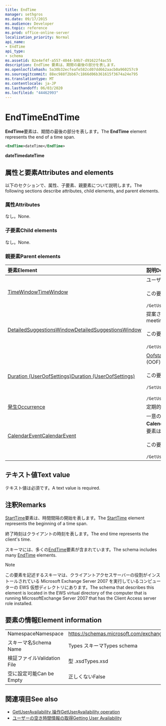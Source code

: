 ```yaml
---
title: EndTime
manager: sethgros
ms.date: 09/17/2015
ms.audience: Developer
ms.topic: reference
ms.prod: office-online-server
localization_priority: Normal
api_name:
- EndTime
api_type:
- schema
ms.assetid: 82e4ef4f-a557-4044-b9b7-d91622f4ac55
description: EndTime 要素は、期間の最後の部分を表します。
ms.openlocfilehash: 5a30b32ecfeafe582cd07dd662aacb0a960257c9
ms.sourcegitcommit: 88ec988f2bb67c1866d06b361615f3674a24e795
ms.translationtype: MT
ms.contentlocale: ja-JP
ms.lasthandoff: 06/03/2020
ms.locfileid: "44462993"
---
```

# <a name="endtime"></a><span data-ttu-id="691f1-103">EndTime</span><span class="sxs-lookup"><span data-stu-id="691f1-103">EndTime</span></span>

<span data-ttu-id="691f1-104">**EndTime**要素は、期間の最後の部分を表します。</span><span class="sxs-lookup"><span data-stu-id="691f1-104">The **EndTime** element represents the end of a time span.</span></span> 
  
```xml
<EndTime>dateTime</EndTime>
```

 <span data-ttu-id="691f1-105">**dateTime**</span><span class="sxs-lookup"><span data-stu-id="691f1-105">**dateTime**</span></span>
## <a name="attributes-and-elements"></a><span data-ttu-id="691f1-106">属性と要素</span><span class="sxs-lookup"><span data-stu-id="691f1-106">Attributes and elements</span></span>

<span data-ttu-id="691f1-107">以下のセクションで、属性、子要素、親要素について説明します。</span><span class="sxs-lookup"><span data-stu-id="691f1-107">The following sections describe attributes, child elements, and parent elements.</span></span>
  
### <a name="attributes"></a><span data-ttu-id="691f1-108">属性</span><span class="sxs-lookup"><span data-stu-id="691f1-108">Attributes</span></span>

<span data-ttu-id="691f1-109">なし。</span><span class="sxs-lookup"><span data-stu-id="691f1-109">None.</span></span>
  
### <a name="child-elements"></a><span data-ttu-id="691f1-110">子要素</span><span class="sxs-lookup"><span data-stu-id="691f1-110">Child elements</span></span>

<span data-ttu-id="691f1-111">なし。</span><span class="sxs-lookup"><span data-stu-id="691f1-111">None.</span></span>
  
### <a name="parent-elements"></a><span data-ttu-id="691f1-112">親要素</span><span class="sxs-lookup"><span data-stu-id="691f1-112">Parent elements</span></span>

|<span data-ttu-id="691f1-113">**要素**</span><span class="sxs-lookup"><span data-stu-id="691f1-113">**Element**</span></span>|<span data-ttu-id="691f1-114">**説明**</span><span class="sxs-lookup"><span data-stu-id="691f1-114">**Description**</span></span>|
|:-----|:-----|
|[<span data-ttu-id="691f1-115">TimeWindow</span><span class="sxs-lookup"><span data-stu-id="691f1-115">TimeWindow</span></span>](timewindow.md) <br/> |<span data-ttu-id="691f1-116">ユーザーの空き時間情報を照会した期間を識別します。</span><span class="sxs-lookup"><span data-stu-id="691f1-116">Identifies the time span queried for the user availability information.</span></span><br/><br/> <span data-ttu-id="691f1-117">この要素の XPath 式を次に示します。</span><span class="sxs-lookup"><span data-stu-id="691f1-117">The following is the XPath expression to this element:</span></span><br/><br/>  `/GetUserAvailabilityRequest/FreeBusyViewOptions/TimeWindow` <br/> |
|[<span data-ttu-id="691f1-118">DetailedSuggestionsWindow</span><span class="sxs-lookup"><span data-stu-id="691f1-118">DetailedSuggestionsWindow</span></span>](detailedsuggestionswindow.md) <br/> |<span data-ttu-id="691f1-119">提案された会議時間に関する詳細情報について、クエリされる期間を指定します。</span><span class="sxs-lookup"><span data-stu-id="691f1-119">Identifies the time span that is queried for detailed information about suggested meeting times.</span></span><br/><br/> <span data-ttu-id="691f1-120">この要素の XPath 式を次に示します。</span><span class="sxs-lookup"><span data-stu-id="691f1-120">The following is the XPath expression to this element:</span></span><br/><br/>  <span data-ttu-id="691f1-121">`/GetUserAvailabilityRequest/SuggestionViewOptions/DetailedSuggestionsWindow`.</span><span class="sxs-lookup"><span data-stu-id="691f1-121">`/GetUserAvailabilityRequest/SuggestionViewOptions/DetailedSuggestionsWindow`.</span></span>  <br/> |
|[<span data-ttu-id="691f1-122">Duration (UserOofSettings)</span><span class="sxs-lookup"><span data-stu-id="691f1-122">Duration (UserOofSettings)</span></span>](duration-useroofsettings.md) <br/> | <span data-ttu-id="691f1-123">[Oofstate](oofstate.md)要素が [**スケジュール済み**] に設定されている場合に、不在時 (OOF) の状態が有効になる期間を指定します。</span><span class="sxs-lookup"><span data-stu-id="691f1-123">Specifies the duration for which the Out of Office (OOF) status is enabled if the [OofState](oofstate.md) element is set to **Scheduled**.</span></span>  <br/><br/>  <span data-ttu-id="691f1-124">この要素に使用できる XPath 式は次のとおりです。</span><span class="sxs-lookup"><span data-stu-id="691f1-124">The following are the possible XPath expressions to this element:</span></span><br/><br/>  `/SetUserOofSettingsRequest/UserOofSettings/Duration` <br/><br/>  `/GetUserOofSettingsResponse/OofSettings/Duration` <br/> |
|[<span data-ttu-id="691f1-125">発生</span><span class="sxs-lookup"><span data-stu-id="691f1-125">Occurrence</span></span>](occurrence.md) <br/> |<span data-ttu-id="691f1-126">定期的な予定表アイテムの1つの変更されたアイテムを表します。</span><span class="sxs-lookup"><span data-stu-id="691f1-126">Represents a single modified occurrence of a recurring calendar item.</span></span>  <br/> |
|[<span data-ttu-id="691f1-127">CalendarEvent</span><span class="sxs-lookup"><span data-stu-id="691f1-127">CalendarEvent</span></span>](calendarevent.md) <br/> |<span data-ttu-id="691f1-128">一意の予定表アイテムの出現を表します。</span><span class="sxs-lookup"><span data-stu-id="691f1-128">Represents a unique calendar item occurrence.</span></span> <span data-ttu-id="691f1-129">これは、可用性の照会に使用されます。</span><span class="sxs-lookup"><span data-stu-id="691f1-129">This is used for Availability inquiries.</span></span> <span data-ttu-id="691f1-130">**CalendarEvent**要素では、 **EndTime**要素を指定する必要があります。</span><span class="sxs-lookup"><span data-stu-id="691f1-130">The **EndTime** element is required in the **CalendarEvent** element.</span></span> <span data-ttu-id="691f1-131">**CalendarEvent**要素の**EndTime**要素は、 **CalendarEvent**型に対して一意です。</span><span class="sxs-lookup"><span data-stu-id="691f1-131">The **EndTime** element in the **CalendarEvent** element is unique to the **CalendarEvent** type.</span></span><br/><br/> <span data-ttu-id="691f1-132">この要素の XPath 式を次に示します。</span><span class="sxs-lookup"><span data-stu-id="691f1-132">The following is the XPath expression to this element:</span></span><br/><br/>  `/GetUserAvailabilityResponse/FreeBusyResponseArray/FreeBusyResponse/FreeBusyView/CalendarEventArray/CalendarEvent[i]` <br/> |
   
## <a name="text-value"></a><span data-ttu-id="691f1-133">テキスト値</span><span class="sxs-lookup"><span data-stu-id="691f1-133">Text value</span></span>

<span data-ttu-id="691f1-134">テキスト値は必須です。</span><span class="sxs-lookup"><span data-stu-id="691f1-134">A text value is required.</span></span>
  
## <a name="remarks"></a><span data-ttu-id="691f1-135">注釈</span><span class="sxs-lookup"><span data-stu-id="691f1-135">Remarks</span></span>

<span data-ttu-id="691f1-136">[StartTime](starttime.md)要素は、時間間隔の開始を表します。</span><span class="sxs-lookup"><span data-stu-id="691f1-136">The [StartTime](starttime.md) element represents the beginning of a time span.</span></span> 
  
<span data-ttu-id="691f1-137">終了時刻はクライアントの時刻を表します。</span><span class="sxs-lookup"><span data-stu-id="691f1-137">The end time represents the client's time.</span></span>
  
<span data-ttu-id="691f1-138">スキーマには、多くの[EndTime](endtime.md)要素が含まれています。</span><span class="sxs-lookup"><span data-stu-id="691f1-138">The schema includes many [EndTime](endtime.md) elements.</span></span> 
  
> [!NOTE]
> <span data-ttu-id="691f1-139">この要素を記述するスキーマは、クライアントアクセスサーバーの役割がインストールされている Microsoft Exchange Server 2007 を実行しているコンピューターの EWS 仮想ディレクトリにあります。</span><span class="sxs-lookup"><span data-stu-id="691f1-139">The schema that describes this element is located in the EWS virtual directory of the computer that is running MicrosoftExchange Server 2007 that has the Client Access server role installed.</span></span> 
  
## <a name="element-information"></a><span data-ttu-id="691f1-140">要素の情報</span><span class="sxs-lookup"><span data-stu-id="691f1-140">Element information</span></span>

|||
|:-----|:-----|
|<span data-ttu-id="691f1-141">Namespace</span><span class="sxs-lookup"><span data-stu-id="691f1-141">Namespace</span></span>  <br/> |https://schemas.microsoft.com/exchange/services/2006/types  <br/> |
|<span data-ttu-id="691f1-142">スキーマ名</span><span class="sxs-lookup"><span data-stu-id="691f1-142">Schema Name</span></span>  <br/> |<span data-ttu-id="691f1-143">Types スキーマ</span><span class="sxs-lookup"><span data-stu-id="691f1-143">Types schema</span></span>  <br/> |
|<span data-ttu-id="691f1-144">検証ファイル</span><span class="sxs-lookup"><span data-stu-id="691f1-144">Validation File</span></span>  <br/> |<span data-ttu-id="691f1-145">型 .xsd</span><span class="sxs-lookup"><span data-stu-id="691f1-145">Types.xsd</span></span>  <br/> |
|<span data-ttu-id="691f1-146">空に設定可能</span><span class="sxs-lookup"><span data-stu-id="691f1-146">Can be Empty</span></span>  <br/> |<span data-ttu-id="691f1-147">正しくない</span><span class="sxs-lookup"><span data-stu-id="691f1-147">False</span></span>  <br/> |
   
## <a name="see-also"></a><span data-ttu-id="691f1-148">関連項目</span><span class="sxs-lookup"><span data-stu-id="691f1-148">See also</span></span>

- [<span data-ttu-id="691f1-149">GetUserAvailability 操作</span><span class="sxs-lookup"><span data-stu-id="691f1-149">GetUserAvailability operation</span></span>](getuseravailability-operation.md)
- [<span data-ttu-id="691f1-150">ユーザーの空き時間情報の取得</span><span class="sxs-lookup"><span data-stu-id="691f1-150">Getting User Availability</span></span>](https://msdn.microsoft.com/library/d4133fcb-9b0f-4e6b-aadf-a389da83516a%28Office.15%29.aspx)


